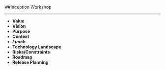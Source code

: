<!-- .slide: data-background="resources/footer.svg" data-background-size="contain" data-background-position="bottom"  -->

##Inception Workshop
- - -
* **Value**
* **Vision**    <!-- .element: style="color:#e0dfe4" -->
* **Purpose**    <!-- .element: style="color:#e0dfe4" -->
* **Context**   <!-- .element: style="color:#e0dfe4" -->
* _**Lunch**_ <!-- .element: style="color:#5cab3d" -->
* **Technology Landscape**  <!-- .element: style="color:#e0dfe4" -->
* **Risks/Constraints**  <!-- .element: style="color:#e0dfe4" -->
* **Roadmap**  <!-- .element: style="color:#e0dfe4" -->
* **Release Planning**  <!-- .element: style="color:#e0dfe4" -->

<aside class="notes">
</aside>
